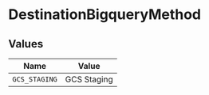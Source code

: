 # DestinationBigqueryMethod


## Values

| Name          | Value         |
| ------------- | ------------- |
| `GCS_STAGING` | GCS Staging   |